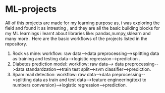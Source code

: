 # ML-projects

All of this projects are made for my learning purpose as, i was exploring the field and found it as intresting , and they are all the basic building blocks for my ML learnings
i learnt about libraries like:
pandas,numpy,sklearn and many more .
Here are the basic workflows of the projects listed in the repository.

1. Rock vs mine:
   workflow:
     raw data-->data preprocessing-->splitting data as training and testing data-->logistic regression-->prediction .
2. Diabetes prediction model:
   workflow:
     raw data--> data preprocessing-->data standardzation-->train test split-->svm classifier-->prediction.
3. Spam mail detection:
   workflow:
     raw data-->data preprocessing-->splitting data as train and test data-->feature engineering(text to numbers conversion)-->logistic regression-->prediction.
